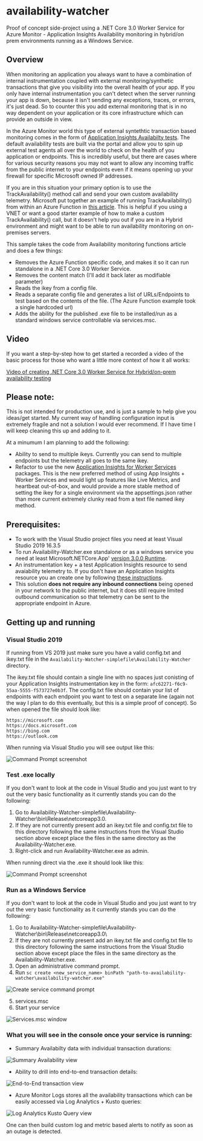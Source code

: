 # availability-watcher
Proof of concept side-project using a .NET Core 3.0 Worker Service for Azure Monitor - Application Insights Availability monitoring in hybrid/on prem environments running as a Windows Service.

## Overview

When monitoring an application you always want to have a combination of internal instrumentation coupled with external monitoring/synthetic transactions that give you visibility into the overall health of your app. If you only have internal instrumentation you can't detect when the server running your app is down, because it isn't sending any exceptions, traces, or errors, it's just dead. So to counter this you add external monitoring that is in no way dependent on your application or its core infrastructure which can provide an outside in view.

In the Azure Monitor world this type of external syntethtic transaction based monitoring comes in the form of [Application Insights Availabilty tests](https://docs.microsoft.com/azure/azure-monitor/app/monitor-web-app-availability). The default availability tests are built via the portal and allow you to spin up external test agents all over the world to check on the health of you application or endpoints. This is incredibly useful, but there are cases where for various security reasons you may not want to allow any incoming traffic from the public internet to your endpoints even if it means opening up your firewall for specific Microsoft owned IP addresses.

If you are in this situation your primary option is to use the TrackAvailability() method call and send your own custom availability telemetry. Microsoft put together an example of running TrackAvailability() from within an Azure Function in [this article](https://docs.microsoft.com/azure/azure-monitor/app/availability-azure-functions). This is helpful if you using a VNET or want a good starter example of how to make a custom TrackAvailability() call, but it doesn't help you out if you are in a Hybrid environment and might want to be able to run availability monitoring on on-premises servers. 

This sample takes the code from Availability monitoring functions article and does a few things:

- Removes the Azure Function specific code, and makes it so it can run standalone in a .NET Core 3.0 Worker Service.
- Removes the content match (I'll add it back later as modifiable parameter)
- Reads the ikey from a config file.
- Reads a separate config file and generates a list of URLs/Endpoints to test based on the contents of the file. (The Azure Function example took a single hardcoded url)
- Adds the ability for the published .exe file to be installed/run as a standard windows service controllable via services.msc.

## Video

If you want a step-by-step how to get started a recorded a video of the basic process for those who want a little more context of how it all works:

[Video of creating .NET Core 3.0 Worker Service for Hybrid/on-prem availability testing](https://www.youtube.com/watch?v=nAt1NbDLalQ&feature=youtu.be)

## Please note:

This is not intended for production use, and is just a sample to help give you ideas/get started. My current way of handling configuration input is extremely fragile and not a solution I would ever recommend. If I have time I will keep cleaning this up and adding to it.

At a minumum I am planning to add the following:

- Ability to send to multiple ikeys. Currently you can send to multiple endpoints but the telemetry all goes to the same ikey.
- Refactor to use the new [Application Insights for Worker Services](https://docs.microsoft.com/azure/azure-monitor/app/worker-service) packages. This is the new preferred method of using App Insights + Worker Services and would light up features like Live Metrics, and heartbeat out-of-box, and would provide a more stable method of setting the ikey for a single environment via the appsettings.json rather than more current extremely clunky read from a text file named ikey method.

## Prerequisites:

- To work with the Visual Studio project files you need at least Visual Studio 2019 16.3.5
- To run Availability-Watcher.exe standalone or as a windows service you need at least Microsoft.NETCore.App' [version 3.0.0 Runtime](https://dotnet.microsoft.com/download/dotnet-core/3.0). 
- An instrumentation key + a test Application Insights resource to send avaiability telemetry to. If you don't have an Application Insights resource you an create one by following [these instructions](https://docs.microsoft.com/azure/azure-monitor/app/create-new-resource). 
- This solution **does not require any inbound connections** being opened in your network to the public internet, but it does still require limited outbound communication so that telemetry can be sent to the appropriate endpoint in Azure.

## Getting up and running

### Visual Studio 2019

If running from VS 2019 just make sure you have a valid config.txt and ikey.txt file in the `Availability-Watcher-simplefile\Availability-Watcher` directory. 

The ikey.txt file should contain a single line with no spaces just conisting of your Application Insights instrumentation key in the form: `afc62271-f6c9-55aa-5555-f573727e0b3f`. The config.txt file should contain your list of endpoints with each endpoint you want to test on a separate line (again not the way I plan to do this eventually, but this is a simple proof of concept). So when opened the file should look like:
```
https://microsoft.com
https://docs.microsoft.com
https://bing.com
https://outlook.com
```
When running via Visual Studio you will see output like this:

![Command Prompt screenshot](./media/01.png)

### Test .exe locally

If you don't want to look at the code in Visual Studio and you just want to try out the very basic functionality as it currently stands you can do the following:
1. Go to Availability-Watcher-simplefile\Availability-Watcher\bin\Release\netcoreapp3.0\.
2. If they are not currently present add an ikey.txt file and config.txt file to this directory following the same instructions from the Visual Studio section above except place the files in the same directory as the Availability-Watcher.exe.
3. Right-click and run Availability-Watcher.exe as admin.

When running direct via the .exe it should look like this:

![Command Prompt screenshot](./media/01.png)

### Run as a Windows Service

If you don't want to look at the code in Visual Studio and you just want to try out the very basic functionality as it currently stands you can do the following:
1. Go to Availability-Watcher-simplefile\Availability-Watcher\bin\Release\netcoreapp3.0\
2. If they are not currently present add an ikey.txt file and config.txt file to this directory following the same instructions from the Visual Studio section above except place the files in the same directory as the Availability-Watcher.exe.
3. Open an administrative command prompt.
4. Run `sc create <new_service_name> binPath "path-to-availability-watcher\availability-watcher.exe"`

![Create service command prompt](./media/02.png)

5. services.msc
6. Start your service

![Services.msc window](./media/03.png)

### What you will see in the console once your service is running:

- Summary Availabilty data with individual transaction durations:

![Summary Availability view](./media/04.png)

- Ability to drill into end-to-end transaction details:

![End-to-End transaction view](./media/05.png)

- Azure Monitor Logs stores all the availability transactions which can be easily accessed via Log Analytics + Kusto queries:

![Log Analytics Kusto Query view](./media/06.png)

One can then build custom log and metric based alerts to notify as soon as an outage is detected.















